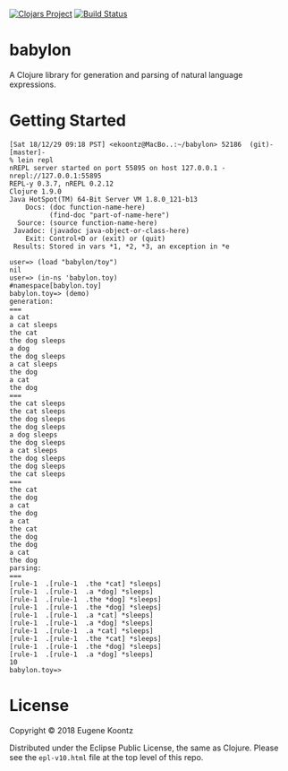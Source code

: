 [![Clojars Project](https://img.shields.io/clojars/v/babylon.svg)](https://clojars.org/babylon)
[![Build Status](https://secure.travis-ci.org/ekoontz/babylon.png?branch=master)](http://travis-ci.org/ekoontz/babylon)

# babylon

A Clojure library for generation and parsing of natural language expressions.

# Getting Started

```
[Sat 18/12/29 09:18 PST] <ekoontz@MacBo..:~/babylon> 52186  (git)-[master]-
% lein repl
nREPL server started on port 55895 on host 127.0.0.1 - nrepl://127.0.0.1:55895
REPL-y 0.3.7, nREPL 0.2.12
Clojure 1.9.0
Java HotSpot(TM) 64-Bit Server VM 1.8.0_121-b13
    Docs: (doc function-name-here)
          (find-doc "part-of-name-here")
  Source: (source function-name-here)
 Javadoc: (javadoc java-object-or-class-here)
    Exit: Control+D or (exit) or (quit)
 Results: Stored in vars *1, *2, *3, an exception in *e

user=> (load "babylon/toy")
nil
user=> (in-ns 'babylon.toy)
#namespace[babylon.toy]
babylon.toy=> (demo)
generation:
===
a cat
a cat sleeps
the cat
the dog sleeps
a dog
the dog sleeps
a cat sleeps
the dog
a cat
the dog
===
the cat sleeps
the cat sleeps
the dog sleeps
the dog sleeps
a dog sleeps
the dog sleeps
a cat sleeps
the dog sleeps
the dog sleeps
the cat sleeps
===
the cat
the dog
a cat
the dog
a cat
the cat
the dog
the dog
a cat
the dog
parsing:
===
[rule-1  .[rule-1  .the *cat] *sleeps]
[rule-1  .[rule-1  .a *dog] *sleeps]
[rule-1  .[rule-1  .the *dog] *sleeps]
[rule-1  .[rule-1  .the *dog] *sleeps]
[rule-1  .[rule-1  .a *cat] *sleeps]
[rule-1  .[rule-1  .a *dog] *sleeps]
[rule-1  .[rule-1  .a *cat] *sleeps]
[rule-1  .[rule-1  .the *cat] *sleeps]
[rule-1  .[rule-1  .the *dog] *sleeps]
[rule-1  .[rule-1  .a *dog] *sleeps]
10
babylon.toy=>
```


# License

Copyright © 2018 Eugene Koontz

Distributed under the Eclipse Public License, the same as Clojure.
Please see the `epl-v10.html` file at the top level of this repo.
